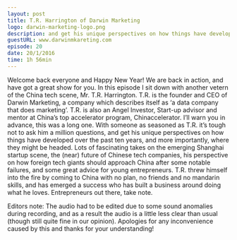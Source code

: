 ```yaml
---
layout: post
title: T.R. Harrington of Darwin Marketing
logo: darwin-marketing-logo.png
description: and get his unique perspectives on how things have developed over the past ten years, and more importantly, where they might be headed. Lots of fascinating takes on the emerging Shanghai startup scene, the (near) future of Chinese tech companies, his perspective on how foreign tech giants should approach China after some notable failures, and some great advice for 
guestURL: www.darwinmkareting.com
episode: 20
date: 20/1/2016
time: 1h 56min
---
```


Welcome back everyone and Happy New Year!  We are back in action, and have got a great show for you. In this episode I sit down with another vetern of the China tech scene, Mr. T.R. Harrington. T.R. is the founder and CEO of Darwin Marketing, a company which describes itself as ‘a data company that does marketing’. T.R. is also an Angel Investor, Start-up advisor and mentor at China’s top accelerator program, Chinaccelerator. I’ll warn you in advance, this was a long one. With someone as seasoned as T.R. it’s tough not to ask him a million questions, and get his unique perspectives on how things have developed over the past ten years, and more importantly, where they might be headed. Lots of fascinating takes on the emerging Shanghai startup scene, the (near) future of Chinese tech companies, his perspective on how foreign tech giants should approach China after some notable failures, and some great advice for young entrepreneurs. T.R. threw himself into the fire by coming to China with no plan, no friends and no mandarin skills, and has emerged a success who has built a business around doing what he loves. Entrepreneurs out there, take note.

Editors note: The audio had to be edited due to some sound anomalies during recording, and as a result the audio is a little less clear than usual (though still quite fine in our opinion). Apologies for any inconvenience caused by this and thanks for your understanding!
